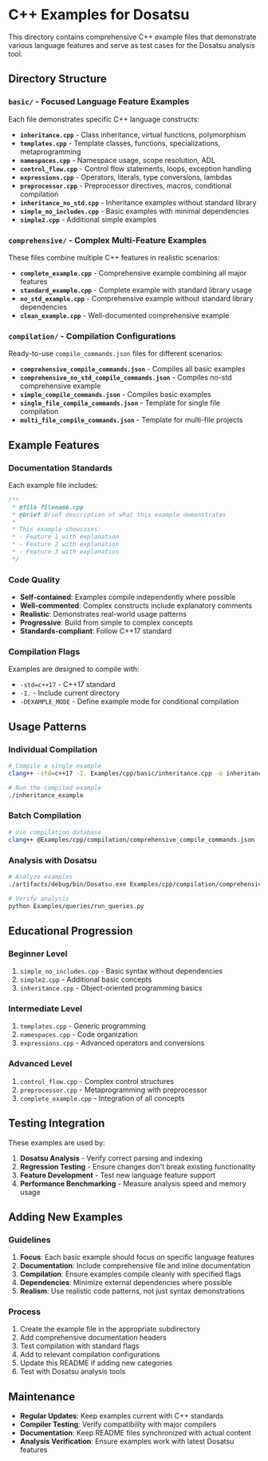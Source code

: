 # C++ Examples for Dosatsu

This directory contains comprehensive C++ example files that demonstrate various language features and serve as test cases for the Dosatsu analysis tool.

## Directory Structure

### `basic/` - Focused Language Feature Examples

Each file demonstrates specific C++ language constructs:

- **`inheritance.cpp`** - Class inheritance, virtual functions, polymorphism
- **`templates.cpp`** - Template classes, functions, specializations, metaprogramming  
- **`namespaces.cpp`** - Namespace usage, scope resolution, ADL
- **`control_flow.cpp`** - Control flow statements, loops, exception handling
- **`expressions.cpp`** - Operators, literals, type conversions, lambdas
- **`preprocessor.cpp`** - Preprocessor directives, macros, conditional compilation
- **`inheritance_no_std.cpp`** - Inheritance examples without standard library
- **`simple_no_includes.cpp`** - Basic examples with minimal dependencies
- **`simple2.cpp`** - Additional simple examples

### `comprehensive/` - Complex Multi-Feature Examples

These files combine multiple C++ features in realistic scenarios:

- **`complete_example.cpp`** - Comprehensive example combining all major features
- **`standard_example.cpp`** - Complete example with standard library usage
- **`no_std_example.cpp`** - Comprehensive example without standard library dependencies
- **`clean_example.cpp`** - Well-documented comprehensive example

### `compilation/` - Compilation Configurations

Ready-to-use `compile_commands.json` files for different scenarios:

- **`comprehensive_compile_commands.json`** - Compiles all basic examples
- **`comprehensive_no_std_compile_commands.json`** - Compiles no-std comprehensive example
- **`simple_compile_commands.json`** - Compiles basic examples
- **`single_file_compile_commands.json`** - Template for single file compilation
- **`multi_file_compile_commands.json`** - Template for multi-file projects

## Example Features

### Documentation Standards

Each example file includes:

```cpp
/**
 * @file filename.cpp
 * @brief Brief description of what this example demonstrates
 * 
 * This example showcases:
 * - Feature 1 with explanation
 * - Feature 2 with explanation
 * - Feature 3 with explanation
 */
```

### Code Quality

- **Self-contained**: Examples compile independently where possible
- **Well-commented**: Complex constructs include explanatory comments
- **Realistic**: Demonstrates real-world usage patterns
- **Progressive**: Build from simple to complex concepts
- **Standards-compliant**: Follow C++17 standard

### Compilation Flags

Examples are designed to compile with:
- `-std=c++17` - C++17 standard
- `-I.` - Include current directory
- `-DEXAMPLE_MODE` - Define example mode for conditional compilation

## Usage Patterns

### Individual Compilation

```bash
# Compile a single example
clang++ -std=c++17 -I. Examples/cpp/basic/inheritance.cpp -o inheritance_example

# Run the compiled example
./inheritance_example
```

### Batch Compilation

```bash
# Use compilation database
clang++ @Examples/cpp/compilation/comprehensive_compile_commands.json
```

### Analysis with Dosatsu

```bash
# Analyze examples
./artifacts/debug/bin/Dosatsu.exe Examples/cpp/compilation/comprehensive_compile_commands.json output_db

# Verify analysis
python Examples/queries/run_queries.py
```

## Educational Progression

### Beginner Level
1. `simple_no_includes.cpp` - Basic syntax without dependencies
2. `simple2.cpp` - Additional basic concepts
3. `inheritance.cpp` - Object-oriented programming basics

### Intermediate Level
1. `templates.cpp` - Generic programming
2. `namespaces.cpp` - Code organization
3. `expressions.cpp` - Advanced operators and conversions

### Advanced Level
1. `control_flow.cpp` - Complex control structures
2. `preprocessor.cpp` - Metaprogramming with preprocessor
3. `complete_example.cpp` - Integration of all concepts

## Testing Integration

These examples are used by:

1. **Dosatsu Analysis** - Verify correct parsing and indexing
2. **Regression Testing** - Ensure changes don't break existing functionality  
3. **Feature Development** - Test new language feature support
4. **Performance Benchmarking** - Measure analysis speed and memory usage

## Adding New Examples

### Guidelines

1. **Focus**: Each basic example should focus on specific language features
2. **Documentation**: Include comprehensive file and inline documentation
3. **Compilation**: Ensure examples compile cleanly with specified flags
4. **Dependencies**: Minimize external dependencies where possible
5. **Realism**: Use realistic code patterns, not just syntax demonstrations

### Process

1. Create the example file in the appropriate subdirectory
2. Add comprehensive documentation headers
3. Test compilation with standard flags
4. Add to relevant compilation configurations
5. Update this README if adding new categories
6. Test with Dosatsu analysis tools

## Maintenance

- **Regular Updates**: Keep examples current with C++ standards
- **Compiler Testing**: Verify compatibility with major compilers
- **Documentation**: Keep README files synchronized with actual content
- **Analysis Verification**: Ensure examples work with latest Dosatsu features
